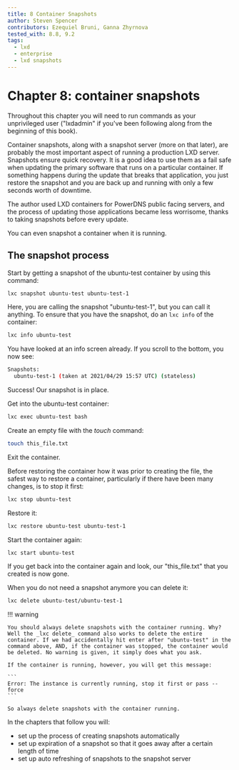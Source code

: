 ```yaml
---
title: 8 Container Snapshots
author: Steven Spencer
contributors: Ezequiel Bruni, Ganna Zhyrnova
tested_with: 8.8, 9.2
tags:
  - lxd
  - enterprise
  - lxd snapshots
---
```


# Chapter 8: container snapshots

Throughout this chapter you will need to run commands as your unprivileged user ("lxdadmin" if you've been following along from the beginning of this book).

Container snapshots, along with a snapshot server (more on that later), are probably the most important aspect of running a production LXD server. Snapshots ensure quick recovery. It is a good idea to use them as a fail safe when updating the primary software that runs on a particular container. If something happens during the update that breaks that application, you just restore the snapshot and you are back up and running with only a few seconds worth of downtime.

The author used LXD containers for PowerDNS public facing servers, and the process of updating those applications became less worrisome, thanks to taking snapshots before every update.

You can even snapshot a container when it is running.

## The snapshot process

Start by getting a snapshot of the ubuntu-test container by using this command:

```bash
lxc snapshot ubuntu-test ubuntu-test-1
```

Here, you are calling the snapshot "ubuntu-test-1", but you can call it anything. To ensure that you have the snapshot, do an `lxc info` of the container:

```bash
lxc info ubuntu-test
```

You have looked at an info screen already. If you scroll to the bottom, you now see:

```bash
Snapshots:
  ubuntu-test-1 (taken at 2021/04/29 15:57 UTC) (stateless)
```

Success! Our snapshot is in place.

Get into the ubuntu-test container:

```bash
lxc exec ubuntu-test bash
```

Create an empty file with the _touch_ command:

```bash
touch this_file.txt
```

Exit the container.

Before restoring the container how it was prior to creating the file, the safest way to restore a container, particularly if there have been many changes, is to stop it first:

```bash
lxc stop ubuntu-test
```

Restore it:

```bash
lxc restore ubuntu-test ubuntu-test-1
```

Start the container again:

```bash
lxc start ubuntu-test
```

If you get back into the container again and look, our "this_file.txt" that you created is now gone.

When you do not need a snapshot anymore you can delete it:

```bash
lxc delete ubuntu-test/ubuntu-test-1
```

!!! warning

    You should always delete snapshots with the container running. Why? Well the _lxc delete_ command also works to delete the entire container. If we had accidentally hit enter after "ubuntu-test" in the command above, AND, if the container was stopped, the container would be deleted. No warning is given, it simply does what you ask.

    If the container is running, however, you will get this message:

    ```
    Error: The instance is currently running, stop it first or pass --force
    ```

    So always delete snapshots with the container running.

In the chapters that follow you will:

* set up the process of creating snapshots automatically
* set up expiration of a snapshot so that it goes away after a certain length of time
* set up auto refreshing of snapshots to the snapshot server
